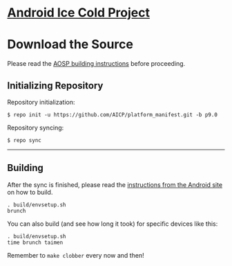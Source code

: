 [Android Ice Cold Project](https://aicp-rom.com)
====================================


Download the Source
===================

Please read the [AOSP building instructions](https://source.android.com/source/index.html) before proceeding.

Initializing Repository
-----------------------

Repository initialization:

    $ repo init -u https://github.com/AICP/platform_manifest.git -b p9.0


Repository syncing:

    $ repo sync

***

Building
--------

After the sync is finished, please read the [instructions from the Android site](https://s.android.com/source/building.html) on how to build.

    . build/envsetup.sh
    brunch


You can also build (and see how long it took) for specific devices like this:

    . build/envsetup.sh
    time brunch taimen

Remember to `make clobber` every now and then!